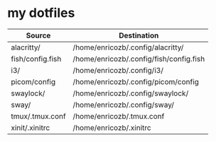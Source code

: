 # my dotfiles
|Source|Destination|
|---|---|
|alacritty/|/home/enricozb/.config/alacritty/|
|fish/config.fish|/home/enricozb/.config/fish/config.fish|
|i3/|/home/enricozb/.config/i3/|
|picom/config|/home/enricozb/.config/picom/config|
|swaylock/|/home/enricozb/.config/swaylock/|
|sway/|/home/enricozb/.config/sway/|
|tmux/.tmux.conf|/home/enricozb/.tmux.conf|
|xinit/.xinitrc|/home/enricozb/.xinitrc|
